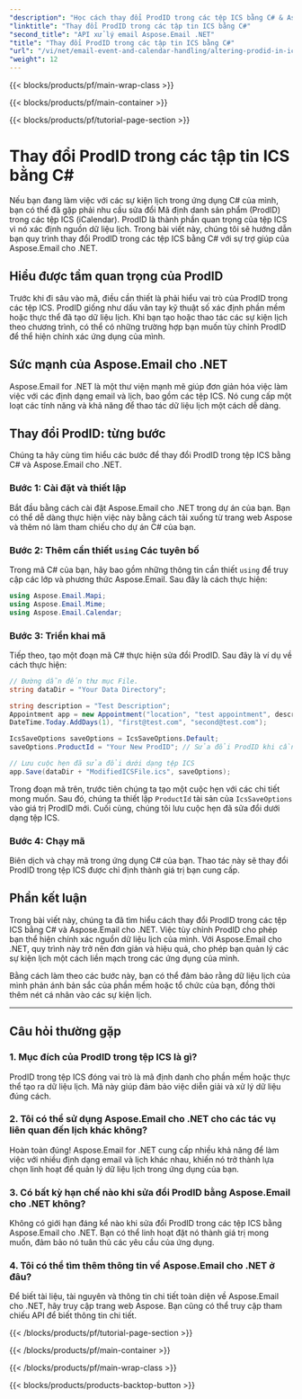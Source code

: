 ```yaml
---
"description": "Học cách thay đổi ProdID trong các tệp ICS bằng C# & Aspose.Email cho .NET. Hướng dẫn từng bước & mã. Đảm bảo tính toàn vẹn và khả năng tương thích của dữ liệu."
"linktitle": "Thay đổi ProdID trong các tập tin ICS bằng C#"
"second_title": "API xử lý email Aspose.Email .NET"
"title": "Thay đổi ProdID trong các tập tin ICS bằng C#"
"url": "/vi/net/email-event-and-calendar-handling/altering-prodid-in-ics-files-with-csharp/"
"weight": 12
---
```


{{< blocks/products/pf/main-wrap-class >}}

{{< blocks/products/pf/main-container >}}

{{< blocks/products/pf/tutorial-page-section >}}

# Thay đổi ProdID trong các tập tin ICS bằng C#


Nếu bạn đang làm việc với các sự kiện lịch trong ứng dụng C# của mình, bạn có thể đã gặp phải nhu cầu sửa đổi Mã định danh sản phẩm (ProdID) trong các tệp ICS (iCalendar). ProdID là thành phần quan trọng của tệp ICS vì nó xác định nguồn dữ liệu lịch. Trong bài viết này, chúng tôi sẽ hướng dẫn bạn quy trình thay đổi ProdID trong các tệp ICS bằng C# với sự trợ giúp của Aspose.Email cho .NET.

## Hiểu được tầm quan trọng của ProdID

Trước khi đi sâu vào mã, điều cần thiết là phải hiểu vai trò của ProdID trong các tệp ICS. ProdID giống như dấu vân tay kỹ thuật số xác định phần mềm hoặc thực thể đã tạo dữ liệu lịch. Khi bạn tạo hoặc thao tác các sự kiện lịch theo chương trình, có thể có những trường hợp bạn muốn tùy chỉnh ProdID để thể hiện chính xác ứng dụng của mình.

## Sức mạnh của Aspose.Email cho .NET

Aspose.Email for .NET là một thư viện mạnh mẽ giúp đơn giản hóa việc làm việc với các định dạng email và lịch, bao gồm các tệp ICS. Nó cung cấp một loạt các tính năng và khả năng để thao tác dữ liệu lịch một cách dễ dàng.

## Thay đổi ProdID: từng bước

Chúng ta hãy cùng tìm hiểu các bước để thay đổi ProdID trong tệp ICS bằng C# và Aspose.Email cho .NET.

### Bước 1: Cài đặt và thiết lập

Bắt đầu bằng cách cài đặt Aspose.Email cho .NET trong dự án của bạn. Bạn có thể dễ dàng thực hiện việc này bằng cách tải xuống từ trang web Aspose và thêm nó làm tham chiếu cho dự án C# của bạn.

### Bước 2: Thêm cần thiết `using` Các tuyên bố

Trong mã C# của bạn, hãy bao gồm những thông tin cần thiết `using` để truy cập các lớp và phương thức Aspose.Email. Sau đây là cách thực hiện:

```csharp
using Aspose.Email.Mapi;
using Aspose.Email.Mime;
using Aspose.Email.Calendar;
```

### Bước 3: Triển khai mã

Tiếp theo, tạo một đoạn mã C# thực hiện sửa đổi ProdID. Sau đây là ví dụ về cách thực hiện:

```csharp
// Đường dẫn đến thư mục File.
string dataDir = "Your Data Directory";

string description = "Test Description";
Appointment app = new Appointment("location", "test appointment", description, DateTime.Today,
DateTime.Today.AddDays(1), "first@test.com", "second@test.com");

IcsSaveOptions saveOptions = IcsSaveOptions.Default;
saveOptions.ProductId = "Your New ProdID"; // Sửa đổi ProdID khi cần thiết

// Lưu cuộc hẹn đã sửa đổi dưới dạng tệp ICS
app.Save(dataDir + "ModifiedICSFile.ics", saveOptions);
```

Trong đoạn mã trên, trước tiên chúng ta tạo một cuộc hẹn với các chi tiết mong muốn. Sau đó, chúng ta thiết lập `ProductId` tài sản của `IcsSaveOptions` vào giá trị ProdID mới. Cuối cùng, chúng tôi lưu cuộc hẹn đã sửa đổi dưới dạng tệp ICS.

### Bước 4: Chạy mã

Biên dịch và chạy mã trong ứng dụng C# của bạn. Thao tác này sẽ thay đổi ProdID trong tệp ICS được chỉ định thành giá trị bạn cung cấp.

## Phần kết luận

Trong bài viết này, chúng ta đã tìm hiểu cách thay đổi ProdID trong các tệp ICS bằng C# và Aspose.Email cho .NET. Việc tùy chỉnh ProdID cho phép bạn thể hiện chính xác nguồn dữ liệu lịch của mình. Với Aspose.Email cho .NET, quy trình này trở nên đơn giản và hiệu quả, cho phép bạn quản lý các sự kiện lịch một cách liền mạch trong các ứng dụng của mình.

Bằng cách làm theo các bước này, bạn có thể đảm bảo rằng dữ liệu lịch của mình phản ánh bản sắc của phần mềm hoặc tổ chức của bạn, đồng thời thêm nét cá nhân vào các sự kiện lịch.

---

## Câu hỏi thường gặp

### 1. Mục đích của ProdID trong tệp ICS là gì?

ProdID trong tệp ICS đóng vai trò là mã định danh cho phần mềm hoặc thực thể tạo ra dữ liệu lịch. Mã này giúp đảm bảo việc diễn giải và xử lý dữ liệu đúng cách.

### 2. Tôi có thể sử dụng Aspose.Email cho .NET cho các tác vụ liên quan đến lịch khác không?

Hoàn toàn đúng! Aspose.Email for .NET cung cấp nhiều khả năng để làm việc với nhiều định dạng email và lịch khác nhau, khiến nó trở thành lựa chọn linh hoạt để quản lý dữ liệu lịch trong ứng dụng của bạn.

### 3. Có bất kỳ hạn chế nào khi sửa đổi ProdID bằng Aspose.Email cho .NET không?

Không có giới hạn đáng kể nào khi sửa đổi ProdID trong các tệp ICS bằng Aspose.Email cho .NET. Bạn có thể linh hoạt đặt nó thành giá trị mong muốn, đảm bảo nó tuân thủ các yêu cầu của ứng dụng.

### 4. Tôi có thể tìm thêm thông tin về Aspose.Email cho .NET ở đâu?

Để biết tài liệu, tài nguyên và thông tin chi tiết toàn diện về Aspose.Email cho .NET, hãy truy cập trang web Aspose. Bạn cũng có thể truy cập tham chiếu API để biết thông tin chi tiết.

{{< /blocks/products/pf/tutorial-page-section >}}

{{< /blocks/products/pf/main-container >}}

{{< /blocks/products/pf/main-wrap-class >}}

{{< blocks/products/products-backtop-button >}}
